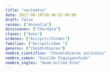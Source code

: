 ```yaml
---
title: "uncinatus"
date: 2017-08-18T20:46:32-06:00
draft: false
reinos: ["Animalia"]
divisiones: ["Chordata"]
clases: ["Aves"]
ordenes: ["Accipitriformes"]
familias: ["Accipitridae "]
generos: ["Chondrohierax"]
nombre_cientifico: "Chondrohierax uncinatus"
nombre_comun: "Gavilán Piquiganchudo"
nombre_ingles: "Hook-billed Kite"
---
```

